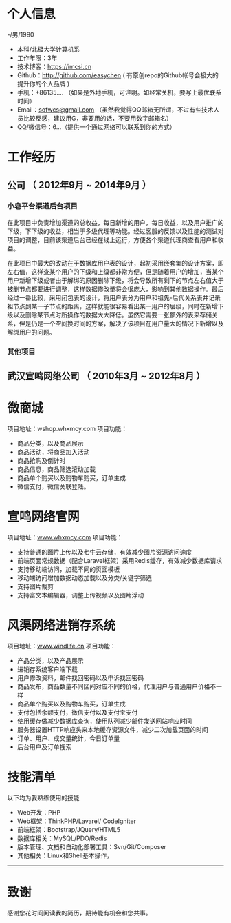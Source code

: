 
# 个人信息

 -/男/1990 
 - 本科/北极大学计算机系 
 - 工作年限：3年
 - 技术博客：https://imcsi.cn
 - Github：http://github.com/easychen ( 有原创repo的Github帐号会极大的提升你的个人品牌  )
- 手机：+86135.... （如果是外地手机，可注明。如经常关机，要写上最优联系时间）
- Email：sofwcs@gmail.com （虽然我觉得QQ邮箱无所谓，不过有些技术人员比较反感，建议用G，非要用的话，不要用数字邮箱名）
- QQ/微信号：6...（提供一个通过网络可以联系到你的方式）

# 工作经历

## 公司 （ 2012年9月 ~ 2014年9月 ）

### 小皂平台渠道后台项目 

在此项目中负责增加渠道的总收益，每日新增的用户，每日收益，以及用户推广的下级，下下级的收益，相当于多级代理等功能。经过客服的反馈以及性能的测试对项目的调整，目前该渠道后台已经在线上运行，方便各个渠道代理商查看用户和收益。

在此项目中最大的改动在于数据库用户表的设计，起初采用嵌套集的设计方案，即左右值，这样查某个用户的下级和上级都非常方便，但是随着用户的增加，当某个用户新增下级或者由于解绑的原因删除下级，将会导致所有剩下的节点左右值大于被删节点都要进行调整，这样数据修改量将会很庞大，影响到其他数据操作。最后经过一番比较，采用闭包表的设计，将用户表分为用户和祖先-后代关系表并记录祖节点到某一子节点的距离，这样就能很容易看出某一用户的层级，同时在新增下级以及删除某节点时所操作的数据大大降低。虽然它需要一张额外的表来存储关系，但是仍是一个空间换时间的方案，解决了该项目在用户量大的情况下新增以及解绑用户的问题。

### 其他项目


  
## 武汉宣鸣网络公司 （ 2010年3月 ~ 2012年8月 ）

# 微商城
项目地址：wshop.whxmcy.com
项目功能：

* 商品分类，以及商品展示
* 商品活动，将商品加入活动
* 商品抢购及倒计时
* 商品信息，商品筛选滚动加载
* 商品单个购买以及购物车购买，订单生成
* 微信支付，微信关联登陆。

# 宣鸣网络官网
项目地址：www.whxmcy.com
项目功能：
* 支持普通的图片上传以及七牛云存储，有效减少图片资源访问速度
* 前端页面常规数据（配合Laravel框架）采用Redis缓存，有效减少数据库请求
* 支持移动端访问，加载不同的页面模板
* 移动端访问增加数据动态加载以及分类/关键字筛选
* 支持图片裁剪
* 支持富文本编辑器，调整上传视频以及图片浮动

# 风渠网络进销存系统
项目地址：www.windlife.cn
项目功能：

* 产品分类，以及产品展示
* 进销存系统客户端下载
*  用户修改资料，邮件找回密码以及申诉找回密码
* 商品发布，商品数量不同区间对应不同的价格，代理用户与普通用户价格不一样
* 商品单个购买以及购物车购买，订单生成
*  支付包括余额支付，微信支付以及支付宝支付
* 使用缓存做减少数据库查询，使用队列减少邮件发送网站响应时间
*  服务器设置HTTP响应头来本地缓存资源文件，减少二次加载页面的时间
* 订单、用户、成交量统计，今日订单量 
*  后台用户及订单搜索

  
# 技能清单

以下均为我熟练使用的技能

- Web开发：PHP
- Web框架：ThinkPHP/Lavarel/ CodeIgniter
- 前端框架：Bootstrap/JQuery/HTML5
- 数据库相关：MySQL/PDO/Redis
- 版本管理、文档和自动化部署工具：Svn/Git/Composer
- 其他相关：Linux和Shell基本操作，
      
---      
# 致谢
感谢您花时间阅读我的简历，期待能有机会和您共事。
      


